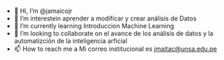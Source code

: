 - 👋 Hi, I’m @jamaicojr
- 👀 I’m interestein  aprender a modificar y crear  análisis de Datos
- 🌱 I’m currently learning  Introduccion Machine Learning
- 💞️ I’m looking to collaborate on  el avance de  los análisis de datos  y la  automatizción de la inteligencia arficial
- 📫 How to reach me  a Mi correo institucional es jmaitac@unsa.edu.pe




<!---
jamaicojr/jamaicojr is a ✨ special ✨ repository because its `README.md` (this file) appears on your GitHub profile.
You can click the Preview link to take a look at your changes.
--->
